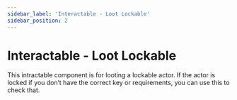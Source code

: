 ```yaml
---
sidebar_label: 'Interactable - Loot Lockable'
sidebar_position: 2
---
```


# Interactable - Loot Lockable

This intractable component is for looting a lockable actor. If the actor is locked if you don’t have the correct key or requirements, you can use this to check that.